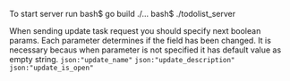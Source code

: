 To start server run 
bash$ go build ./...
bash$ ./todolist_server

When sending update task request you should specify
next boolean params. Each parameter determines if the field 
has been changed. It is necessary becaus when parameter
is not specified it has default value as empty string.
`json:"update_name"`
`json:"update_description"`
`json:"update_is_open"`